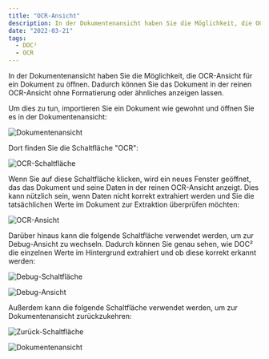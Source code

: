 ```yaml
---
title: "OCR-Ansicht"
description: In der Dokumentenansicht haben Sie die Möglichkeit, die OCR-Ansicht für ein Dokument zu öffnen. Dadurch können Sie das Dokument in der reinen OCR-Ansicht ohne Formatierung oder ähnliches anzeigen lassen.
date: "2022-03-21"
tags:
  - DOC²
  - OCR
---
```


In der Dokumentenansicht haben Sie die Möglichkeit, die OCR-Ansicht für ein Dokument zu öffnen. Dadurch können Sie das Dokument in der reinen OCR-Ansicht ohne Formatierung oder ähnliches anzeigen lassen.

Um dies zu tun, importieren Sie ein Dokument wie gewohnt und öffnen Sie es in der Dokumentenansicht:

![Dokumentenansicht](/_images/doc2/image-43-1024x374.png "Dokumentenansicht")

Dort finden Sie die Schaltfläche "OCR":

![OCR-Schaltfläche](/_images/doc2/image-44-1024x421.png "OCR-Schaltfläche")

Wenn Sie auf diese Schaltfläche klicken, wird ein neues Fenster geöffnet, das das Dokument und seine Daten in der reinen OCR-Ansicht anzeigt. Dies kann nützlich sein, wenn Daten nicht korrekt extrahiert werden und Sie die tatsächlichen Werte im Dokument zur Extraktion überprüfen möchten:

![OCR-Ansicht](/_images/doc2/image-45-1024x748.png "OCR-Ansicht")

Darüber hinaus kann die folgende Schaltfläche verwendet werden, um zur Debug-Ansicht zu wechseln. Dadurch können Sie genau sehen, wie DOC² die einzelnen Werte im Hintergrund extrahiert und ob diese korrekt erkannt werden:

![Debug-Schaltfläche](/_images/doc2/image-46.png "Debug-Schaltfläche")

![Debug-Ansicht](/_images/doc2/image-47-1024x730.png "Debug-Ansicht")

Außerdem kann die folgende Schaltfläche verwendet werden, um zur Dokumentenansicht zurückzukehren:

![Zurück-Schaltfläche](/_images/doc2/image-48.png "Zurück-Schaltfläche")

![Dokumentenansicht](/_images/doc2/image-49-1024x613.png "Dokumentenansicht")